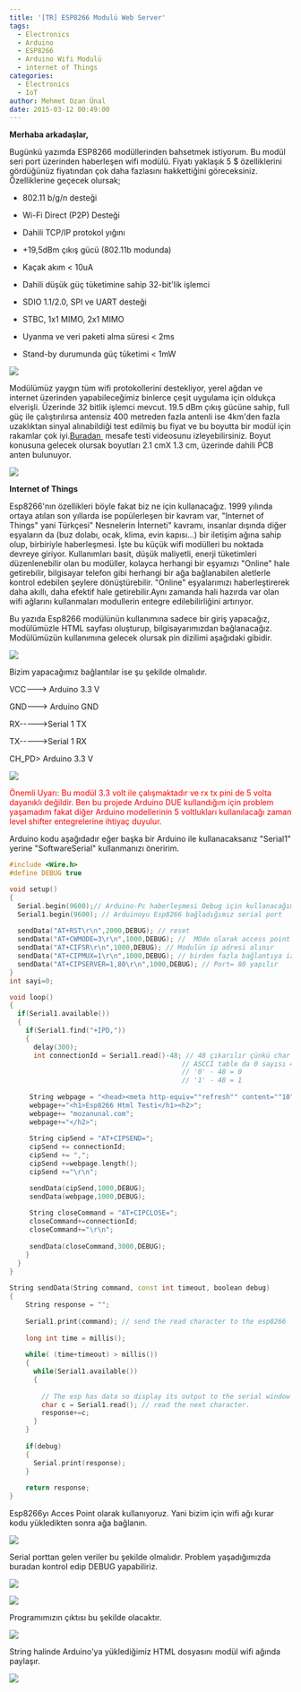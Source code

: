 ```yaml
---
title: '[TR] ESP8266 Modulü Web Server'
tags:
  - Electronics
  - Arduino
  - ESP8266
  - Arduino Wifi Modulü
  - internet of Things
categories:
  - Electronics
  - IoT
author: Mehmet Ozan Ünal
date: 2015-03-12 00:49:00
---
```


**Merhaba arkadaşlar,**

Bugünkü yazımda ESP8266 modüllerinden bahsetmek istiyorum. Bu modül seri port
üzerinden haberleşen wifi modülü. Fiyatı yaklaşık 5 $ özelliklerini gördüğünüz
fiyatından çok daha fazlasını hakkettiğini göreceksiniz. Özelliklerine geçecek
olursak;

- 802.11 b/g/n desteği

- Wi-Fi Direct (P2P) Desteği

- Dahili TCP/IP protokol yığını

- +19,5dBm çıkış gücü (802.11b modunda)

- Kaçak akım < 10uA

- Dahili düşük güç tüketimine sahip 32-bit'lik işlemci

- SDIO 1.1/2.0, SPI ve UART desteği

- STBC, 1x1 MIMO, 2x1 MIMO

- Uyanma ve veri paketi alma süresi < 2ms

- Stand-by durumunda güç tüketimi < 1mW

![](https://2.bp.blogspot.com/-0Zj0pppdHE8/VQCjOubYydI/AAAAAAAAH3A/4q0DLzISFEw/s1600/pr_01_2666_max.jpg)

Modülümüz yaygın tüm wifi protokollerini destekliyor, yerel ağdan ve internet
üzerinden yapabileceğimiz binlerce çeşit uygulama için oldukça elverişli.
Üzerinde 32 bitlik işlemci mevcut. 19.5 dBm çıkış gücüne sahip, full güç ile
çalıştırılırsa antensiz 400 metreden fazla antenli ise 4km'den fazla uzaklıktan
sinyal alınabildiği test edilmiş bu fiyat ve bu boyutta bir modül için rakamlar
çok iyi.[Buradan ](https://www.youtube.com/watch?v=7BYdZ_24yg0) mesafe testi
videosunu izleyebilirsiniz. Boyut konusuna gelecek olursak boyutları 2.1 cmX 1.3
cm, üzerinde dahili PCB anten bulunuyor.

![](https://2.bp.blogspot.com/-8cWa4VYZzDg/VQCj86vmvSI/AAAAAAAAH3g/l68Z0gksycU/s1600/IMG_20150311_214258.jpg)

**Internet of Things**

Esp8266'nın özellikleri böyle fakat biz ne için kullanacağız. 1999 yılında
ortaya atılan son yıllarda ise popülerleşen bir kavram var, "Internet of Things"
yani Türkçesi" Nesnelerin İnterneti" kavramı, insanlar dışında diğer eşyaların
da (buz dolabı, ocak, klima, evin kapısı...) bir iletişim ağına sahip olup,
birbiriyle haberleşmesi. İşte bu küçük wifi modülleri bu noktada devreye
giriyor. Kullanımları basit, düşük maliyetli, enerji tüketimleri düzenlenebilir
olan bu modüller, kolayca herhangi bir eşyamızı "Online" hale getirebilir,
bilgisayar telefon gibi herhangi bir ağa bağlanabilen aletlerle kontrol edebilen
şeylere dönüştürebilir. "Online" eşyalarımızı haberleştirerek daha akıllı, daha
efektif hale getirebilir.Aynı zamanda hali hazırda var olan wifi ağlarını
kullanmaları modullerin entegre edilebilirliğini artırıyor.

Bu yazıda Esp8266 modülünün kullanımına sadece bir giriş yapacağız, modülümüzle
HTML sayfası oluşturup, bilgisayarımızdan bağlanacağız. Modülümüzün kullanımına
gelecek olursak pin dizilimi aşağıdaki gibidir.

![](https://3.bp.blogspot.com/-JsP0i89OKhA/VQChGI9uh3I/AAAAAAAAH1I/4BA5rtCIZNs/s1600/ESP8266-Pinout-300x124.png)

Bizim yapacağımız bağlantılar ise şu şekilde olmalıdır.

VCC---> Arduino 3.3 V

GND---> Arduino GND

RX----->Serial 1 TX

TX----->Serial 1 RX

CH_PD> Arduino 3.3 V

![](https://1.bp.blogspot.com/-r1JDCcLaMMM/VQCjDjUq--I/AAAAAAAAH2o/v6Ff_kvRWhA/s1600/IMG_20150311_214231.jpg)

<span style="color: red;">Önemli Uyarı: Bu modül 3.3 volt ile çalışmaktadır ve
rx tx pini de 5 volta dayanıklı değildir. Ben bu projede Arduino DUE kullandığım
için problem yaşamadım fakat diğer Arduino modellerinin 5 voltlukları
kullanılacağı zaman level shifter entegrelerine ihtiyaç duyulur.</span>

Arduino kodu aşağıdadır eğer başka bir Arduino ile kullanacaksanız "Serial1"
yerine "SoftwareSerial" kullanmanızı öneririm.

```cpp
#include <Wire.h>  
#define DEBUG true 

void setup()
{
  Serial.begin(9600);// Arduino-Pc haberleşmesi Debug için kullanacağım 
  Serial1.begin(9600); // Arduinoyu Esp8266 bağladığımız serial port
 
  sendData("AT+RST\r\n",2000,DEBUG); // reset
  sendData("AT+CWMODE=3\r\n",1000,DEBUG); //  MOde olarak access point seçilir
  sendData("AT+CIFSR\r\n",1000,DEBUG); // Modulün ip adresi alınır
  sendData("AT+CIPMUX=1\r\n",1000,DEBUG); // birden fazla bağlantıya izin ver
  sendData("AT+CIPSERVER=1,80\r\n",1000,DEBUG); // Port= 80 yapılır
}
int sayi=0;

void loop()
{
  if(Serial1.available()) 
  {
    if(Serial1.find("+IPD,"))
    {
      delay(300);
      int connectionId = Serial1.read()-48; // 48 çıkarılır çünkü char to int fönüşümü yapmamız gerek
                                           // ASCCI table da 0 sayısı 48 ile ifade edilir yani:
                                           // '0' - 48 = 0
                                           // '1' - 48 = 1
     
     String webpage = "<head><meta http-equiv=""refresh"" content=""10""></head>";
     webpage+="<h1>Esp8266 Html Testi</h1><h2>";
     webpage+= "mozanunal.com";
     webpage+="</h2>";
     
     String cipSend = "AT+CIPSEND=";
     cipSend += connectionId;
     cipSend += ",";
     cipSend +=webpage.length();
     cipSend +="\r\n";

     sendData(cipSend,1000,DEBUG);
     sendData(webpage,1000,DEBUG);
     
     String closeCommand = "AT+CIPCLOSE="; 
     closeCommand+=connectionId; 
     closeCommand+="\r\n";
     
     sendData(closeCommand,3000,DEBUG);
    }
  }
}
 
String sendData(String command, const int timeout, boolean debug)
{
    String response = "";
    
    Serial1.print(command); // send the read character to the esp8266
    
    long int time = millis();
    
    while( (time+timeout) > millis())
    {
      while(Serial1.available())
      {
        
        // The esp has data so display its output to the serial window 
        char c = Serial1.read(); // read the next character.
        response+=c;
      }  
    }
    
    if(debug)
    {
      Serial.print(response);
    }
    
    return response;
}
```

Esp8266yı Acces Point olarak kullanıyoruz. Yani bizim için wifi ağı kurar kodu
yükledikten sonra ağa bağlanın.

![](https://1.bp.blogspot.com/-EdZgWilDZtk/VQCjNmKFV8I/AAAAAAAAH2w/1ZTj8e8Wf34/s1600/Ads%C4%B1z.png)

Serial porttan gelen veriler bu şekilde olmalıdır. Problem yaşadığımızda buradan
kontrol edip DEBUG yapabiliriz.

![](https://4.bp.blogspot.com/-tDyK2lSjhek/VQCjNuaYx9I/AAAAAAAAH3Y/COVr9yYsBA8/s1600/Ekran%2BAl%C4%B1nt%C4%B1s%C4%B1.PNG)

![](https://1.bp.blogspot.com/-Dvq-XS96TbQ/VQCjOGtZoKI/AAAAAAAAH24/CIrEF322myo/s1600/dsaxsxa.PNG)

Programımızın çıktısı bu şekilde olacaktır.

![](https://1.bp.blogspot.com/-fm6ua2D2Vhw/VQCjNuHYpEI/AAAAAAAAH20/w_Ug81UodNA/s1600/Ekran%2BAl%C4%B1nt%C4%B1s%C4%B1sdsd.PNG)

String halinde Arduino'ya yüklediğimiz HTML dosyasını modül wifi ağında
paylaşır.

![](https://3.bp.blogspot.com/-oIKUVAjNGOU/VQCjObKuQfI/AAAAAAAAH28/SILnkiEBwRs/s1600/fhrfg.PNG)
